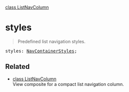 [class ListNavColumn](ListNavColumn.md)

# styles

> Predefined list navigation styles.

<pre class="docgen_signature">styles: <a href="NavContainerStyles.md">NavContainerStyles</a>;</pre>

## Related

- [<!--{ref:class}-->class ListNavColumn](ListNavColumn.md) \
    View composite for a compact list navigation column.
